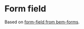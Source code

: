 # Form field

Based on [form-field from bem-forms](https://github.com/bem-incubator/bem-forms/tree/master/common.blocks/form-field).
